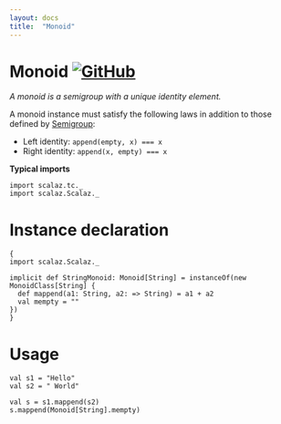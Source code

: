 ```yaml
---
layout: docs
title:  "Monoid"
---
```


# Monoid [![GitHub](../img/github.png)](https://github.com/scalaz/scalaz/blob/series/8.0.x/base/shared/src/main/scala/scalaz/tc/monoid.scala)

*A monoid is a semigroup with a unique identity element.*

A monoid instance must satisfy the following laws in addition to those defined by [Semigroup](./Semigroup.html):

- Left identity: `append(empty, x) === x`
- Right identity: `append(x, empty) === x`

**Typical imports**
```tut:silent
import scalaz.tc._
import scalaz.Scalaz._
```

# Instance declaration

```tut
{
import scalaz.Scalaz._

implicit def StringMonoid: Monoid[String] = instanceOf(new MonoidClass[String] {
  def mappend(a1: String, a2: => String) = a1 + a2
  val mempty = ""
})
}
```

# Usage

```tut
val s1 = "Hello"
val s2 = " World"

val s = s1.mappend(s2)
s.mappend(Monoid[String].mempty)
```

